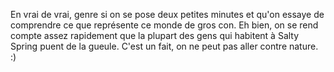 En vrai de vrai, genre si on se pose deux petites minutes et qu'on essaye de comprendre ce que représente ce monde de gros con. Eh bien, on se rend compte assez rapidement que la plupart des gens qui habitent à Salty Spring puent de la gueule. C'est un fait, on ne peut pas aller contre nature. :)
